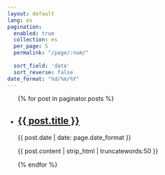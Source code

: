 ```yaml
---
layout: default
lang: es
pagination: 
  enabled: true
  collection: es
  per_page: 5
  permalink: "/page/:num/"
  
  sort_field: 'date'
  sort_reverse: false
date_format: "%d/%m/%Y"
---
```


<ul>
    {% for post in paginator.posts %}
        <li>
            <h2><a href="{{ post.url | prepend: site.baseurl | replace: '//', '/' }}">{{ post.title }}</a></h2>
            <time datetime="{{ post.date | date_to_xmlschema }}">{{ post.date | date: page.date_format }}</time>
            <p>{{ post.content | strip_html | truncatewords:50 }}</p>
        </li>
    {% endfor %}
</ul>
